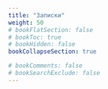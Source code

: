 ```yaml
---
title: "Записки"
weight: 50
# bookFlatSection: false
# bookToc: true
# bookHidden: false
bookCollapseSection: true

# bookComments: false
# bookSearchExclude: false
---
```

